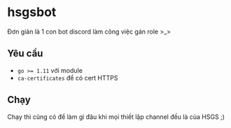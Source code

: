 # hsgsbot

Đơn giản là 1 con bot discord làm công việc gán role >\_>

## Yêu cầu

- `go >= 1.11` với module
- `ca-certificates` để có cert HTTPS

## Chạy

Chạy thì cũng có để làm gì đâu khi mọi thiết lập channel đều là của HSGS ;)
